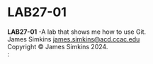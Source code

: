 # LAB27-01
**LAB27-01** -A lab that shows me how to use Git.</br>
James Simkins <james.simkins@acd.ccac.edu> </br>
Copyright &copy; James Simkins 2024.</br> :
